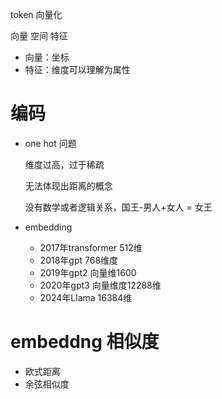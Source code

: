 token 向量化



向量 空间 特征 

- 向量：坐标
- 特征：维度可以理解为属性



# 编码

- one hot 问题

  维度过高，过于稀疏

  无法体现出距离的概念

  没有数学或者逻辑关系，国王-男人+女人 = 女王

- embedding

  - 2017年transformer 512维
  - 2018年gpt 768维度
  - 2019年gpt2 向量维1600
  - 2020年gpt3 向量维度12288维
  - 2024年Llama 16384维


# embeddng 相似度

- 欧式距离
- 余弦相似度 

